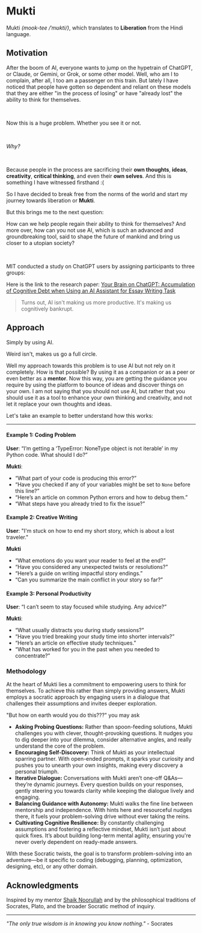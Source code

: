 # Mukti

Mukti _(mook-tee /ˈmʊkti/)_, which translates to **Liberation** from the Hindi language.

## Motivation

After the boom of AI, everyone wants to jump on the hypetrain of ChatGPT, or Claude, or Gemini, or Grok, or some other model. Well, who am I to complain, after all, I too am a passenger on this train. But lately I have noticed that people have gotten so dependent and reliant on these models that they are either "in the process of losing" or have "already lost" the ability to think for themselves.

<br />

Now this is a huge problem. Whether you see it or not.

<br />

_Why?_

<br />

Because people in the process are sacrificing their **own thoughts**, **ideas**, **creativity**, **critical thinking**, and even their **own selves**. And this is something I have witnessed firsthand :(

So I have decided to break free from the norms of the world and start my journey towards liberation or **Mukti**.

But this brings me to the next question:

How can we help people regain their ability to think for themselves? And more over, how can you not use AI, which is such an advanced and groundbreaking tool, said to shape the future of mankind and bring us closer to a utopian society?

<br />

MIT conducted a study on ChatGPT users by assigning participants to three groups:

Here is the link to the research paper: [Your Brain on ChatGPT: Accumulation of Cognitive Debt when Using an AI Assistant for Essay Writing Task](https://arxiv.org/pdf/2506.08872)

> Turns out, AI isn't making us more productive. It's making us cognitively bankrupt.

## Approach

Simply by using AI.

Weird isn't, makes us go a full circle.

Well my approach towards this problem is to use AI but not rely on it completely. How is that possible? By using it as a companion or as a peer or even better as a **mentor**. Now this way, you are getting the guidance you require by using the platform to bounce of ideas and discover things on your own. I am not saying that you should not use AI, but rather that you should use it as a tool to enhance your own thinking and creativity, and not let it replace your own thoughts and ideas.

Let's take an example to better understand how this works:

---

#### Example 1: Coding Problem

**User**:
“I’m getting a ‘TypeError: NoneType object is not iterable’ in my Python code. What should I do?”

**Mukti**:

- “What part of your code is producing this error?”
- “Have you checked if any of your variables might be set to ‎`None` before this line?”
- “Here’s an article on common Python errors and how to debug them.”
- “What steps have you already tried to fix the issue?”

#### Example 2: Creative Writing

**User**:
"I'm stuck on how to end my short story, which is about a lost traveler."

**Mukti**

- “What emotions do you want your reader to feel at the end?”
- “Have you considered any unexpected twists or resolutions?”
- “Here’s a guide on writing impactful story endings.”
- “Can you summarize the main conflict in your story so far?”

#### Example 3: Personal Productivity

**User**:
“I can’t seem to stay focused while studying. Any advice?”

**Mukti**:

- “What usually distracts you during study sessions?”
- “Have you tried breaking your study time into shorter intervals?”
- “Here’s an article on effective study techniques.”
- “What has worked for you in the past when you needed to concentrate?”

### Methodology

At the heart of Mukti lies a commitment to empowering users to think for themselves. To achieve this rather than simply providing answers, Mukti employs a socratic approach by engaging users in a dialogue that challenges their assumptions and invites deeper exploration.

"But how on earth would you do this???" you may ask

- **Asking Probing Questions:** Rather than spoon-feeding solutions, Mukti challenges you with clever, thought-provoking questions. It nudges you to dig deeper into your dilemma, consider alternative angles, and really understand the core of the problem.
- **Encouraging Self-Discovery:** Think of Mukti as your intellectual sparring partner. With open-ended prompts, it sparks your curiosity and pushes you to unearth your own insights, making every discovery a personal triumph.
- **Iterative Dialogue:** Conversations with Mukti aren’t one-off Q&As—they’re dynamic journeys. Every question builds on your responses, gently steering you towards clarity while keeping the dialogue lively and engaging.
- **Balancing Guidance with Autonomy:** Mukti walks the fine line between mentorship and independence. With hints here and resourceful nudges there, it fuels your problem-solving drive without ever taking the reins.
- **Cultivating Cognitive Resilience:** By constantly challenging assumptions and fostering a reflective mindset, Mukti isn’t just about quick fixes. It’s about building long-term mental agility, ensuring you're never overly dependent on ready-made answers.

With these Socratic twists, the goal is to transform problem-solving into an adventure—be it specific to coding (debugging, planning, optimization, designing, etc), or any other domain.

## Acknowledgments

Inspired by my mentor [Shaik Noorullah](https://github.com/shaiknoorullah) and by the philosophical traditions of Socrates, Plato, and the broader Socratic method of inquiry.

---

_"The only true wisdom is in knowing you know nothing."_ - Socrates
